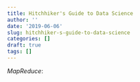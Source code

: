```yaml
---
title: Hitchhiker's Guide to Data Science
author: ''
date: '2019-06-06'
slug: hitchhiker-s-guide-to-data-science
categories: []
draft: true
tags: []
---
```


_MapReduce_: 
